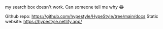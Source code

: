 my search box doesn't work. Can someone tell me why 😂 

Github repo: https://github.com/hypestyle/HypeStyle/tree/main/docs
Static website: https://hypestyle.netlify.app/